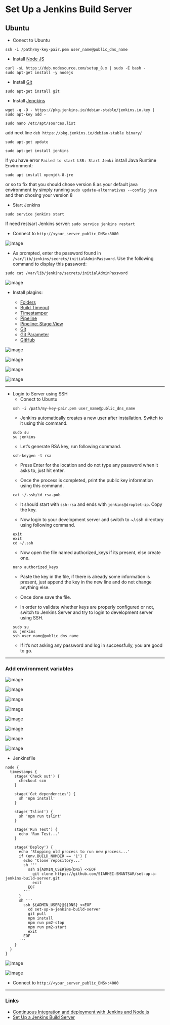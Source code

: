 # Set Up a Jenkins Build Server

## Ubuntu

* Conect to Ubuntu

```
ssh -i /path/my-key-pair.pem user_name@public_dns_name
```
* Install [Node JS](https://nodejs.org/en/download/package-manager/#debian-and-ubuntu-based-linux-distributions)

```
curl -sL https://deb.nodesource.com/setup_8.x | sudo -E bash -
sudo apt-get install -y nodejs
```

* Install [Git](https://git-scm.com/download/linux)
```
sudo apt-get install git
```

* Install [Jenckins](https://pkg.jenkins.io/debian-stable/)

```
wget -q -O - https://pkg.jenkins.io/debian-stable/jenkins.io.key | sudo apt-key add -
```
```
sudo nano /etc/apt/sources.list
```

add next line `deb https://pkg.jenkins.io/debian-stable binary/`

```
sudo apt-get update
```
```
sudo apt-get install jenkins
```

If you have error `Failed to start LSB: Start Jenki` install Java Runtime Environment:

```
sudo apt install openjdk-8-jre
```

or so to fix that you should chose version 8 as your default java environment by simply running `sudo update-alternatives --config java` and then chosing your version 8

* Start Jenkins

```
sudo service jenkins start
```

If need restsart Jenkins server: `sudo service jenkins restart`

* Connect to `http://<your_server_public_DNS>:8080`

![image](https://drive.google.com/uc?authuser=0&id=1pdqaKUsh-nbSMxReJWNxJFjJ2CCotjf6&export=download)

* As prompted, enter the password found in `/var/lib/jenkins/secrets/initialAdminPassword`. Use the following command to display this password:

```
sudo cat /var/lib/jenkins/secrets/initialAdminPassword
```

![image](https://drive.google.com/uc?authuser=0&id=1GQLT-P_BSMkpYC-KzsmV40kKTFxbp8dy&export=download)

* Install plagins:

    - [Folders](https://plugins.jenkins.io/cloudbees-folder)
    - [Build Timeout](https://plugins.jenkins.io/build-timeout)
    - [Timestamper](https://plugins.jenkins.io/timestamper)
    - [Pipeline](https://plugins.jenkins.io/workflow-aggregator)
    - [Pipeline: Stage View](https://plugins.jenkins.io/pipeline-stage-view)
    - [Git](https://plugins.jenkins.io/git)
    - [Git Parameter](https://plugins.jenkins.io/git-parameter)
    - [GitHub](https://plugins.jenkins.io/github)

![image](https://drive.google.com/uc?authuser=0&id=1H738XzBPnomeGLBT8w4LO09owOdk8OWG&export=download)

![image](https://drive.google.com/uc?authuser=0&id=1MiiqyOjYpKQ5nGsV1kGqnuqJmkGxTmIX&export=download)

![image](https://drive.google.com/uc?authuser=0&id=1HundIIZ_59PgQoPFWa-6QoKR5f0E5di6&export=download)

![image](https://drive.google.com/uc?authuser=0&id=14N5wMdm4ugWNIyYaaRI0QimkFgMA5Ls2&export=download)

---
* Login to Server using SSH
    * Conect to Ubuntu
    ```
    ssh -i /path/my-key-pair.pem user_name@public_dns_name
    ```
    * Jenkins automatically creates a new user after installation. Switch to it using this command.
    ```
    sudo su
    su jenkins
    ```
    * Let’s generate RSA key, run following command.
    ```
    ssh-keygen -t rsa
    ```
    * Press Enter for the location and do not type any password when it asks to, just hit enter.

    * Once the process is completed, print the public key information using this command.
    ```
    cat ~/.ssh/id_rsa.pub
    ```
    * It should start with `ssh-rsa` and ends with `jenkins@droplet-ip`. Copy the key.

    * Now login to your development server and switch to ~/.ssh directory using following command.
    ```
    exit
    exit
    cd ~/.ssh
    ```
    * Now open the file named authorized_keys if its present, else create one.
    ```
    nano authorized_keys
    ```
    * Paste the key in the file, if there is already some information is present, just append the key in the new line and do not change anything else.

    * Once done save the file.

    * In order to validate whether keys are properly configured or not, switch to Jenkins Server and try to login to development server using SSH.
    ```
    sudo su
    su jenkins
    ssh user_name@public_dns_name
    ```
    * If it’s not asking any password and log in successfully, you are good to go.
---

### Add environment variables

![image](https://drive.google.com/uc?authuser=0&id=1hY0VDhAguV1aqHAwOl0zh_vCPODLniqn&export=download)

![image](https://drive.google.com/uc?authuser=0&id=1xT7Dmd1L-rbx0TzZFx8jNa43AVjnp0gP&export=download)

![image](https://drive.google.com/uc?authuser=0&id=1TCPOO4nFBrLezCCIAroP9lj60z0kqbZ_&export=download)

![image](https://drive.google.com/uc?authuser=0&id=1DeXI-vSV2d5io6fHU5VnAb7UJtIcxVpM&export=download)

![image](https://drive.google.com/uc?authuser=0&id=15CfffyIdSpsLzY8PX-6S8LIP91wZLge8&export=download)

![image](https://drive.google.com/uc?authuser=0&id=102UQNfooFa5uVQTfynfizhmxaWwP1NoH&export=download)

![image](https://drive.google.com/uc?authuser=0&id=1-r2sIyic0GUgynKta-dKc6vUznVzpqLe&export=download)

![image](https://drive.google.com/uc?authuser=0&id=10566ys8lO2XD1bB6XeaXlYcSXm1pkc0B&export=download)

* Jenkinsfile
```
node {
  timestamps {
    stage('Check out') {
      checkout scm
    }

    stage('Get dependencies') {
      sh 'npm install'
    }

    stage('Tslint') {
      sh 'npm run tslint'
    }

    stage('Run Test') {
      echo 'Run Test...'
    }

    stage('Deploy') {
      echo 'Stopping old process to run new process...'
      if (env.BUILD_NUMBER == '1') {
        echo 'Clone repository...'
        sh '''
          ssh ${ADMIN_USER}@${DNS} <<EOF
            git clone https://github.com/SIARHEI-SMANTSAR/set-up-a-jenkins-build-server.git
            exit
          EOF
        '''
      }
      sh '''
        ssh ${ADMIN_USER}@${DNS} <<EOF
          cd set-up-a-jenkins-build-server
          git pull
          npm install
          npm run pm2-stop
          npm run pm2-start
          exit
        EOF
      '''
    }
  }
}
```

![image](https://drive.google.com/uc?authuser=0&id=1pNAOV2UkahoYNRXxPLFuraBmybkYQNT8&export=download)

![image](https://drive.google.com/uc?authuser=0&id=1YZBIYWt6XVPFtzJZdsdCJSAsl5QGZslp&export=download)

* Connect to `http://<your_server_public_DNS>:4000`

---
### Links

* [Continuous Integration and deployment with Jenkins and Node.js](https://codeforgeek.com/2016/04/continuous-integration-deployment-jenkins-node-js/)
* [Set Up a Jenkins Build
Server](https://d1.awsstatic.com/Projects/P5505030/aws-project_Jenkins-build-server.pdf)
